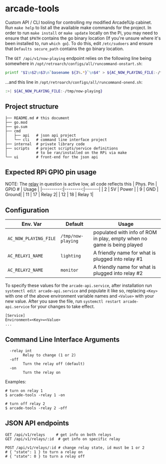 # arcade-tools

Custom API / CLI tooling for controlling my modified Arcade1Up cabinet. Run `make help` to list all the available make commands for the project.
In order to run `make install` or `make update` locally on the Pi, you may need to ensure that `$PATH` contains the go binary location (If you're unsure where it's been installed to, run `which go`). To do this, edit `/etc/sudoers` and ensure that `Defaults secure_path` contains the go binary location.

The `GET /api/v1/now-playing` endpoint relies on the following line being somewhere in `/opt/retroarch/configs/all/runcommand-onstart.sh`:
```bash
printf "$1\n$2\n$3\n`basename ${3%.*}`\n$4" > ${AC_NOW_PLAYING_FILE:-/tmp/now-playing}
```
...and this line in `/opt/retroarch/configs/all/runcommand-onend.sh`:
```bash
:>| ${AC_NOW_PLAYING_FILE:-/tmp/now-playing}
```

## Project structure
```
├── README.md # this document
├── go.mod
├── go.sum
├── cmd
│   ├── api   # json api project
│   └── cli   # command line interface project
├── internal  # private library code
├── scripts   # project scripts/service definitions
│             # to be ran/installed on the RPi via make
└── ui        # front-end for the json api
```

## Expected RPi GPIO pin usage
NOTE: The [relay](https://www.amazon.com/dp/B0057OC6D8?psc=1) in question is active low, all code reflects this
| Phys. Pin | GPIO # | Usage |
|----------:|---------:|-------|
|     2     |     5V   | Power |
|     9     |     GND  | Ground|
|    11     |     17   | Relay 2|
|    12     |     18   | Relay 1|

## Configuration

| Env. Var | Default | Usage |
|----------|---------|-------|
| `AC_NOW_PLAYING_FILE` | `/tmp/now-playing` | populated with info of ROM in play, empty when no game is being played |
| `AC_RELAY1_NAME` | `lighting` | A friendly name for what is plugged into relay #1 |
| `AC_RELAY2_NAME` | `monitor` | A friendly name for what is plugged into relay #2 |

To specify these values for the `arcade-api.service`, after installation run `systemctl edit arcade-api.service` and populate it like so, 
replacing `<Key>` with one of the above environment variable names and `<Value>` with your new value. After you save the file, run `systemctl restart arcade-api.service` for your changes to take effect.
```
[Service]
Environment=<Key>=<Value>
...
```


## Command Line Interface Arguments
```
  -relay int
        Relay to change (1 or 2)
  -off
        Turn the relay off (default)
  -on
        Turn the relay on
```
Examples:
```
# turn on relay 1
$ arcade-tools -relay 1 -on

# turn off relay 2
$ arcade-tools -relay 2 -off
```

## JSON API endpoints

```
GET /api/v1/relays     # get info on both relays
GET /api/v1/relays/:id  # get info on specific relay

POST /api/v1/relays/:id # change relay state, id must be 1 or 2
# { "state": 1 } to turn a relay on
# { "state": 0 } to turn a relay off
```